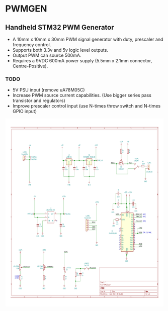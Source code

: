 # PWMGEN

## Handheld STM32 PWM Generator

* A 10mm x 10mm x 30mm PWM signal generator with duty, prescaler and frequency control. 
* Supports both 3.3v and 5v logic level outputs.
* Output PWM can source 500mA.
* Requires a 9VDC 600mA power supply (5.5mm x 2.1mm connector, Centre-Positive).

### TODO

* 5V PSU input (remove uA78M05C)
* Increase PWM source current capabilities. (Use bigger series pass transistor and regulators)
* Improve prescaler control input (use N-times throw switch and N-times GPIO input)

<img src="HW/PWMGEN/DOCS/PWMGEN.svg" width=1000 height=600>

